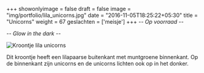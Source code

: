 +++
showonlyimage = false
draft = false
image = "img/portfolio/lila_unicorns.jpg"
date = "2016-11-05T18:25:22+05:30"
title = "Unicorns"
weight = 67
geslachten = ['meisje']
+++
*-- Op voorraad --*

*-- Glow in the dark --*
<!--more-->
![Kroontje lila unicorns][1]

Dit kroontje heeft een lilapaarse buitenkant met muntgroene binnenkant. Op de binnenkant zijn unicorns en de unicorns lichten ook op in het donker.

[1]: /img/portfolio/lila_unicorns.jpg
